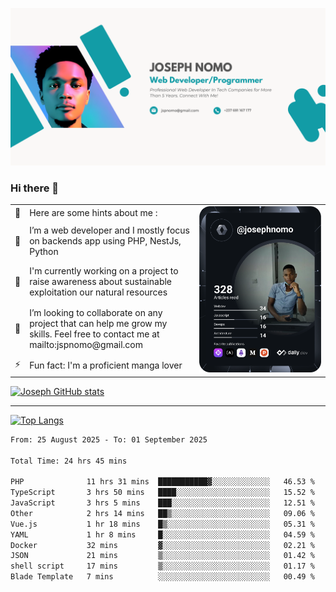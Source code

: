 ![Banner of my profile!](/Joseph_NOMO_NEW.png "Banner")

### Hi there 👋

<!--- | --  | 👋  | Here are some hints about me :                                                                                                 | <td rowspan=6><img src="/devcard.svg" width="400" alt="Joseph NOMO's Dev Card"/></td> |
| --- | --- | ------------------------------------------------------------------------------------------------------------------------------ | ------------------------------------------------------------------------------------- |
| --  | 🔭  | I’m a web developer and I mostly focus on backends app using PHP, NestJs, Python                                               |
| --  | 🦁  | I'm currently working on a project to raise awareness about sustainable exploitation our natural resources                     |
| --  | 👯  | I’m looking to collaborate on any project that can help me grow my skills. Feel free to contact me at mailto:jspnomo@gmail.com |
| --  | ⚡  | Fun fact: I'm a proficient manga lover                                                                                         |
--->

<table>
    <tr>
        <td width="1%">👋</td>
        <td width="55%">Here are some hints about me :</td>
        <td rowspan=6 width="44%"><img src="/devcard.svg" width="400" alt="Joseph NOMO's Dev Card"/></td>
    </tr>
    <tr>
        <td>🔭</td>
        <td>I’m a web developer and I mostly focus on backends app using PHP, NestJs, Python</td>
    </tr>
    <tr>
        <td>🦁</td>
        <td>I'm currently working on a project to raise awareness about sustainable exploitation our natural resources</td>
    </tr>
    <tr>
        <td>👯</td>
        <td>I’m looking to collaborate on any project that can help me grow my skills. Feel free to contact me at mailto:jspnomo@gmail.com</td>
    </tr>
    <tr>
        <td>⚡</td>
        <td>Fun fact: I'm a proficient manga lover</td>
    </tr>

</table>

[![Joseph GitHub stats](https://github-readme-stats-seven-sigma-53.vercel.app/api?username=Jspascal)](https://github.com/Jspascal/github-readme-stats)

---

[![Top Langs](https://github-readme-stats-seven-sigma-53.vercel.app/api/top-langs/?username=Jspascal&layout=compact)](https://github.com/Jspascal/github-readme-stats)

<!--START_SECTION:waka-->

```txt
From: 25 August 2025 - To: 01 September 2025

Total Time: 24 hrs 45 mins

PHP              11 hrs 31 mins  ███████████▓░░░░░░░░░░░░░   46.53 %
TypeScript       3 hrs 50 mins   ████░░░░░░░░░░░░░░░░░░░░░   15.52 %
JavaScript       3 hrs 5 mins    ███░░░░░░░░░░░░░░░░░░░░░░   12.51 %
Other            2 hrs 14 mins   ██▒░░░░░░░░░░░░░░░░░░░░░░   09.06 %
Vue.js           1 hr 18 mins    █▒░░░░░░░░░░░░░░░░░░░░░░░   05.31 %
YAML             1 hr 8 mins     █░░░░░░░░░░░░░░░░░░░░░░░░   04.59 %
Docker           32 mins         ▓░░░░░░░░░░░░░░░░░░░░░░░░   02.21 %
JSON             21 mins         ▒░░░░░░░░░░░░░░░░░░░░░░░░   01.42 %
shell script     17 mins         ▒░░░░░░░░░░░░░░░░░░░░░░░░   01.17 %
Blade Template   7 mins          ░░░░░░░░░░░░░░░░░░░░░░░░░   00.49 %
```

<!--END_SECTION:waka-->
